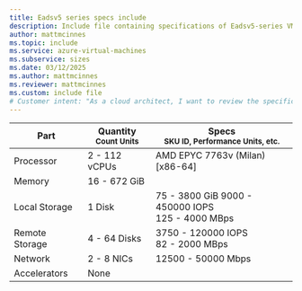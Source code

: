 ```yaml
---
title: Eadsv5 series specs include
description: Include file containing specifications of Eadsv5-series VM sizes.
author: mattmcinnes
ms.topic: include
ms.service: azure-virtual-machines
ms.subservice: sizes
ms.date: 03/12/2025
ms.author: mattmcinnes
ms.reviewer: mattmcinnes
ms.custom: include file
# Customer intent: "As a cloud architect, I want to review the specifications of Eadsv5-series VM sizes, so that I can determine the best virtual machine configuration to meet my project's performance and scalability requirements."
---
```

| Part | Quantity <br><sup>Count Units | Specs <br><sup>SKU ID, Performance Units, etc.  |
|---|---|---|
| Processor      | 2 - 112 vCPUs     | AMD EPYC 7763v (Milan) [x86-64] |
| Memory         | 16 - 672 GiB        |    |
| Local Storage  | 1 Disk         | 75 - 3800 GiB 9000 - 450000 IOPS <br>125 - 4000 MBps |
| Remote Storage | 4 - 64 Disks        | 3750 - 120000 IOPS <br>82 - 2000 MBps |
| Network        | 2 - 8 NICs        | 12500 - 50000 Mbps |
| Accelerators   | None            |     |
